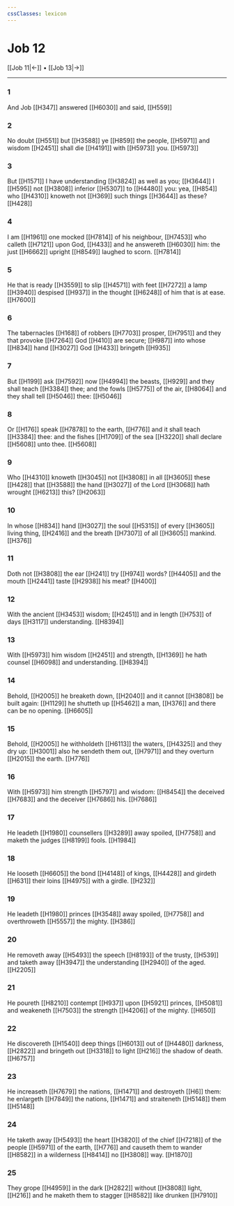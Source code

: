 ```yaml
---
cssClasses: lexicon
---
```

# Job 12

[[Job 11|←]] • [[Job 13|→]]

---

### 1
And Job [[H347]] answered [[H6030]] and said, [[H559]]

### 2
No doubt [[H551]] but [[H3588]] ye [[H859]] the people, [[H5971]] and wisdom [[H2451]] shall die [[H4191]] with [[H5973]] you. [[H5973]]

### 3
But [[H1571]] I have understanding [[H3824]] as well as you; [[H3644]] I [[H595]] not [[H3808]] inferior [[H5307]] to [[H4480]] you: yea, [[H854]] who [[H4310]] knoweth not [[H369]] such things [[H3644]] as these? [[H428]]

### 4
I am [[H1961]] one mocked [[H7814]] of his neighbour, [[H7453]] who calleth [[H7121]] upon God, [[H433]] and he answereth [[H6030]] him: the just [[H6662]] upright [[H8549]] laughed to scorn. [[H7814]]

### 5
He that is ready [[H3559]] to slip [[H4571]] with feet [[H7272]] a lamp [[H3940]] despised [[H937]] in the thought [[H6248]] of him that is at ease. [[H7600]]

### 6
The tabernacles [[H168]] of robbers [[H7703]] prosper, [[H7951]] and they that provoke [[H7264]] God [[H410]] are secure; [[H987]] into whose [[H834]] hand [[H3027]] God [[H433]] bringeth [[H935]]

### 7
But [[H199]] ask [[H7592]] now [[H4994]] the beasts, [[H929]] and they shall teach [[H3384]] thee; and the fowls [[H5775]] of the air, [[H8064]] and they shall tell [[H5046]] thee: [[H5046]]

### 8
Or [[H176]] speak [[H7878]] to the earth, [[H776]] and it shall teach [[H3384]] thee: and the fishes [[H1709]] of the sea [[H3220]] shall declare [[H5608]] unto thee. [[H5608]]

### 9
Who [[H4310]] knoweth [[H3045]] not [[H3808]] in all [[H3605]] these [[H428]] that [[H3588]] the hand [[H3027]] of the Lord [[H3068]] hath wrought [[H6213]] this? [[H2063]]

### 10
In whose [[H834]] hand [[H3027]] the soul [[H5315]] of every [[H3605]] living thing, [[H2416]] and the breath [[H7307]] of all [[H3605]] mankind. [[H376]]

### 11
Doth not [[H3808]] the ear [[H241]] try [[H974]] words? [[H4405]] and the mouth [[H2441]] taste [[H2938]] his meat? [[H400]]

### 12
With the ancient [[H3453]] wisdom; [[H2451]] and in length [[H753]] of days [[H3117]] understanding. [[H8394]]

### 13
With [[H5973]] him wisdom [[H2451]] and strength, [[H1369]] he hath counsel [[H6098]] and understanding. [[H8394]]

### 14
Behold, [[H2005]] he breaketh down, [[H2040]] and it cannot [[H3808]] be built again: [[H1129]] he shutteth up [[H5462]] a man, [[H376]] and there can be no opening. [[H6605]]

### 15
Behold, [[H2005]] he withholdeth [[H6113]] the waters, [[H4325]] and they dry up: [[H3001]] also he sendeth them out, [[H7971]] and they overturn [[H2015]] the earth. [[H776]]

### 16
With [[H5973]] him strength [[H5797]] and wisdom: [[H8454]] the deceived [[H7683]] and the deceiver [[H7686]] his. [[H7686]]

### 17
He leadeth [[H1980]] counsellers [[H3289]] away spoiled, [[H7758]] and maketh the judges [[H8199]] fools. [[H1984]]

### 18
He looseth [[H6605]] the bond [[H4148]] of kings, [[H4428]] and girdeth [[H631]] their loins [[H4975]] with a girdle. [[H232]]

### 19
He leadeth [[H1980]] princes [[H3548]] away spoiled, [[H7758]] and overthroweth [[H5557]] the mighty. [[H386]]

### 20
He removeth away [[H5493]] the speech [[H8193]] of the trusty, [[H539]] and taketh away [[H3947]] the understanding [[H2940]] of the aged. [[H2205]]

### 21
He poureth [[H8210]] contempt [[H937]] upon [[H5921]] princes, [[H5081]] and weakeneth [[H7503]] the strength [[H4206]] of the mighty. [[H650]]

### 22
He discovereth [[H1540]] deep things [[H6013]] out of [[H4480]] darkness, [[H2822]] and bringeth out [[H3318]] to light [[H216]] the shadow of death. [[H6757]]

### 23
He increaseth [[H7679]] the nations, [[H1471]] and destroyeth [[H6]] them: he enlargeth [[H7849]] the nations, [[H1471]] and straiteneth [[H5148]] them [[H5148]]

### 24
He taketh away [[H5493]] the heart [[H3820]] of the chief [[H7218]] of the people [[H5971]] of the earth, [[H776]] and causeth them to wander [[H8582]] in a wilderness [[H8414]] no [[H3808]] way. [[H1870]]

### 25
They grope [[H4959]] in the dark [[H2822]] without [[H3808]] light, [[H216]] and he maketh them to stagger [[H8582]] like drunken [[H7910]]